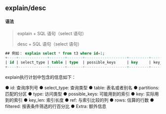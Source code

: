 ## explain/desc

#### 语法

> explain + SQL 语句（select 语句）
>
> desc + SQL 语句（select 语句）
> 
>> 


```sql
## 例如： explain select * from t3 where id=1;
+----+-------------+-------+-------+-------------------+---------+---------+-------+------+-------+
| id | select_type | table | type  | possible_keys     | key     | key_len | ref   | rows | Extra |
+----+-------------+-------+-------+-------------------+---------+---------+-------+------+-------+
```

explain执行计划中包含的信息如下：

● id:  查询序列号
● select_type: 查询类型
● table: 表名或者别名
● partitions: 匹配的分区
● type: 访问类型
● possible_keys: 可能用到的索引
● key: 实际用到的索引
● key_len: 索引长度
● ref: 与索引比较的列
● rows: 估算的行数
● filtered: 按表条件筛选的行百分比
● Extra: 额外信息
